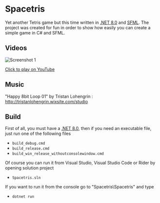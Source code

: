 # Spacetris
Yet another Tetris game but this time written in [.NET 8.0](https://dotnet.microsoft.com/en-us/download/dotnet/8.0) and [SFML](https://github.com/SFML/SFML). The project was created for fun in order to show how easily you can create a simple game in C# and SFML.

Videos
------------
![Screenshot 1](./doc/spacetris_vid.gif)

[Click to play on YouTube](https://youtu.be/LE38KHbw4Uk)

Music
------------
"Happy 8bit Loop 01" by Tristan Lohengrin : http://tristanlohengrin.wixsite.com/studio

Build
------------
First of all, you must have a [.NET 8.0](https://dotnet.microsoft.com/en-us/download/dotnet/8.0), then if you need an executable file, just run one of the following files
* `build_debug.cmd`
* `build_release.cmd`
* `build_win_release_withoutconsolewindow.cmd`

Of course you can run it from Visual Studio, Visual Studio Code or Rider by opening solution project
* `Spacetris.sln`

If you want to run it from the console go to "Spacetris\Spacetris" and type
* `dotnet run`
